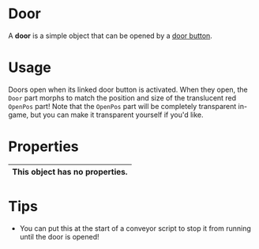 # Door
A **door** is a simple object that can be opened by a [door button](/objects/buttons/door.md).

# Usage
Doors open when its linked door button is activated. When they open, the `Door` part morphs to match the position and size of the translucent red `OpenPos` part! Note that the `OpenPos` part will be completely transparent in-game, but you can make it transparent yourself if you'd like.

# Properties
|This object has no properties.|
|------------------------------|

# Tips
* You can put this at the start of a conveyor script to stop it from running until the door is opened!
